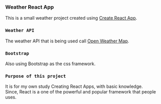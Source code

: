 ### Weather React App

This is a small weather project created using [Create React App](https://github.com/facebook/create-react-app).

### `Weather API`

The weather API that is being used call [Open Weather Map](https://openweathermap.org/api).

### `Bootstrap`

Also using Bootstrap as the css framework.<br>

### `Purpose of this project`

It is for my own study Creating React Apps, with basic knowledge.<br>
Since, React is a one of the powerful and popular framework that people uses.
